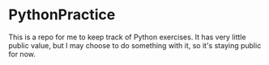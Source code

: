 # PythonPractice
This is a repo for me to keep track of Python exercises. It has very little public value, but I may choose to do something with it, so it's staying public for now.
